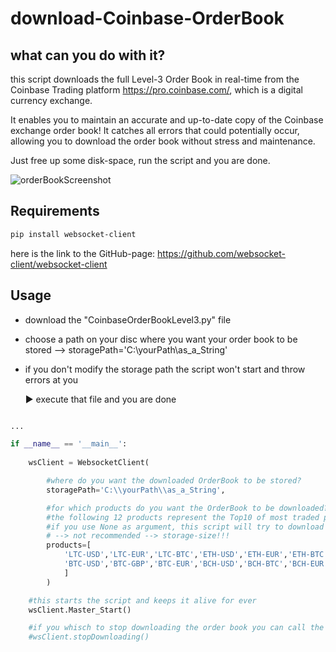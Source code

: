 # download-Coinbase-OrderBook

## what can you do with it?
this script downloads the full Level-3 Order Book in real-time from the Coinbase Trading platform https://pro.coinbase.com/, which is a digital currency exchange.

It enables you to maintain an accurate and up-to-date copy of the Coinbase exchange order book! It catches all errors that could potentially occur, allowing you to download the order book without stress and maintenance.

Just free up some disk-space, run the script and you are done.

![orderBookScreenshot](https://user-images.githubusercontent.com/34840859/72667533-ef822300-3a1c-11ea-8e2d-865beb373bc2.png)

## Requirements
```bash
pip install websocket-client
```
here is the link to the GitHub-page: https://github.com/websocket-client/websocket-client

## Usage
- download the "CoinbaseOrderBookLevel3.py" file
- choose a path on your disc where you want your order book to be stored
	--> storagePath='C:\\yourPath\\as_a_String'
- if you don't modify the storage path the script won't start and throw errors at you

  ▶ execute that file and you are done

```python

...

if __name__ == '__main__':
    
	wsClient = WebsocketClient(

		#where do you want the downloaded OrderBook to be stored?
		storagePath='C:\\yourPath\\as_a_String',

		#for which products do you want the OrderBook to be downloaded?
		#the following 12 products represent the Top10 of most traded products on Coinbase
		#if you use None as argument, this script will try to download all products available
		# --> not recommended --> storage-size!!!
		products=[
			'LTC-USD','LTC-EUR','LTC-BTC','ETH-USD','ETH-EUR','ETH-BTC',
			'BTC-USD','BTC-GBP','BTC-EUR','BCH-USD','BCH-BTC','BCH-EUR'
			]
		)

	#this starts the script and keeps it alive for ever
	wsClient.Master_Start()

	#if you whisch to stop downloading the order book you can call the stopDownloading() method
	#wsClient.stopDownloading()
```
